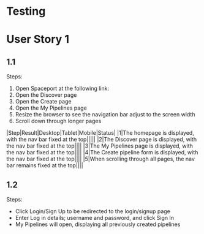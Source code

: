 # Testing


# User Story 1

## 1.1
Steps:
1. Open Spaceport at the following link:
2. Open the Discover page
3. Open the Create page
4. Open the My Pipelines page
5. Resize the browser to see the navigation bar adjust to the screen width
6. Scroll down through longer pages

|Step|Result|Desktop|Tablet|Mobile|Status|
|1|The homepage is displayed, with the nav bar fixed at the top|||||
|2|The Discover page is displayed, with the nav bar fixed at the top||||
|3|The My Pipelines page is displayed, with the nav bar fixed at the top||||
|4|The Create pipeline form is displayed, with the nav bar fixed at the top||||
|5|When scrolling through all pages, the nav bar remains fixed at the top||||

## 1.2

Steps:
- Click Login/Sign Up to be redirected to the login/signup page
- Enter Log in details; username and password, and click Sign In
- My Pipelines will open, displaying all previously created pipelines


